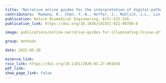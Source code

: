 ```yaml
---
title: 'Narrative online guides for the interpretation of digital-pathology images and tissue-atlas data.'
contributors: 'Rumana, R., Chen, Y.-A., Hoffer, J., Muhlich, J.L., Lin, J.-R., Krueger, R., Pfister, H., Mitchell, R., Santagata, S., & Sorger, P. K. (2022).'
publication: Nature Biomedical Engineering, 6(5):515-526.
publication_link: https://doi.org/10.1038/s41551-021-00789-8

image: publications/online-narrative-guides-for-illuminating-tissue-atlas-data-and-digital-pathology-images.PNG

group: methods

date: 2022-05-30

minerva_link:
rxiv_link: https://doi.org/10.1101/2020.03.27.001834
pdf_link:
show_page_link: false
---
```

